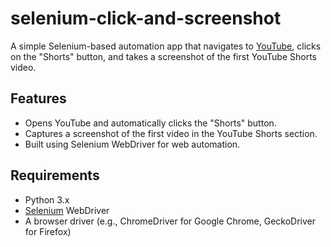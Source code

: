 # selenium-click-and-screenshot

A simple Selenium-based automation app that navigates to [YouTube](https://www.youtube.com), clicks on the "Shorts" button, and takes a screenshot of the first YouTube Shorts video.

## Features

- Opens YouTube and automatically clicks the "Shorts" button.
- Captures a screenshot of the first video in the YouTube Shorts section.
- Built using Selenium WebDriver for web automation.

## Requirements

- Python 3.x
- [Selenium](https://www.selenium.dev/) WebDriver
- A browser driver (e.g., ChromeDriver for Google Chrome, GeckoDriver for Firefox)